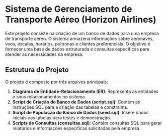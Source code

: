 # Sistema de Gerenciamento de Transporte Aéreo (Horizon Airlines)

Este projeto consiste na criação de um banco de dados para uma empresa de transporte aéreo. O sistema armazena informações sobre aeronaves, voos, escalas, horários, poltronas e clientes preferenciais. O objetivo é fornecer uma base de dados estruturada e consultas específicas para atender as necessidades da empresa.

## Estrutura do Projeto

O projeto é composto por três arquivos principais:

1. **Diagrama de Entidade-Relacionamento (ER)**: Representa as entidades e seus relacionamentos no sistema.
2. **Script de Criação do Banco de Dados (script.sql)**: Contém as instruções SQL para a criação das tabelas e constraints.
3. **Script de População do Banco de Dados (seed.sql)**: Insere dados iniciais nas tabelas para testes e demonstração.
4. **Scripts de Consultas (consultas.sql)**: Contém consultas SQL para gerar relatórios e informações específicas solicitadas pela empresa.

